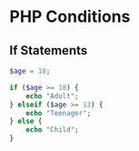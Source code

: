 # PHP Conditions

## If Statements
```php
$age = 18;

if ($age >= 18) {
    echo "Adult";
} elseif ($age >= 13) {
    echo "Teenager";
} else {
    echo "Child";
}
